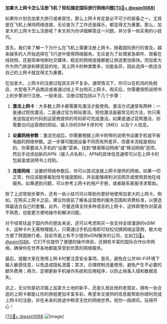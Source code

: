 **加拿大上网卡怎么注册飞机？轻松搞定国际旅行网络问题[[TG💪+ @esim1088](https://t.me/s/esim1088)]**

如果你计划去加拿大旅行或者居住，那么上网卡肯定是必不可少的装备之一。尤其是在飞机上保持网络连接，无论是为了工作还是娱乐，都显得尤为重要。那么，加拿大的上网卡怎么注册呢？本文将为你详细解答这一问题，并分享一些实用的小技巧。

首先，我们来了解一下为什么在飞机上需要注册上网卡。随着国际旅行的普及，越来越多的人开始选择在飞行途中使用网络服务。无论是为了处理紧急邮件、观看在线视频，还是简单地刷社交媒体，稳定的网络连接都能让旅途更加愉快。而加拿大作为热门旅游和移民目的地，其上网卡的种类繁多，功能各异，因此选择一款适合自己的上网卡就显得尤为重要。

在加拿大，上网卡的注册过程其实并不复杂。通常情况下，你可以在机场的免税店、大型电子产品商店或者通过线上平台购买上网卡。购买后，你需要按照说明书上的步骤进行注册。一般来说，注册过程包括以下几个步骤：

1. **激活上网卡**：大多数上网卡都需要先激活才能使用。激活方式通常有两种：一是通过短信激活，二是通过官方网站激活。短信激活是最常见的方法，你只需发送指定的代码到运营商提供的号码即可完成激活。如果是通过官网激活，则需要访问运营商的网站，输入你的SIM卡序列号（IMEI）以及个人信息。

2. **设置网络参数**：激活完成后，你需要根据上网卡附带的说明书设置手机或平板电脑的网络参数。这一步骤可能因设备不同而有所差异，但基本流程是相似的。你需要进入手机的“设置”菜单，找到“蜂窝移动网络”或“移动网络”选项，然后手动添加新的APN（接入点名称）。APN的具体信息通常可以在上网卡的包装盒或说明书上找到。

3. **连接网络**：设置好网络参数后，你可以尝试连接上网卡提供的网络。如果一切正常，你应该能够看到信号强度图标，并且能够顺利浏览网页或使用其他在线服务。如果遇到问题，可以参考上网卡的用户手册，或者联系客服寻求帮助。

除了上述常规步骤外，还有一些小技巧可以帮助你更好地使用加拿大的上网卡。例如，在购买上网卡之前，建议你提前了解各运营商的服务范围和资费标准，以便选择最适合自己的套餐。此外，尽量选择支持多种语言的上网卡，这样即使你对英语不熟悉，也能更方便地操作和解决问题。

对于经常往返于国内外的朋友来说，还可以考虑购买一张支持全球漫游的eSIM卡。这种卡片无需物理插入，只需通过手机应用即可轻松切换网络运营商，极大地方便了跨国旅行者。目前市面上有不少提供eSIM服务的公司，比如[TG💪+ @esim1088](https://t.me/s/esim1088)，它们不仅提供了便捷的操作体验，还拥有丰富的国际合作伙伴网络，确保你在世界各地都能享受到优质的网络服务。

最后，提醒大家在使用上网卡时要注意安全事项。首先，避免在公共Wi-Fi环境下输入敏感信息，以免造成隐私泄露；其次，合理控制流量使用，避免产生不必要的额外费用；再次，定期更新手机操作系统和应用程序，以防止病毒入侵和数据丢失。

总之，无论你是初次踏上加拿大土地的新手，还是久居此地的老朋友，拥有一张合适的上网卡都能让你的旅程更加丰富多彩。希望本文提供的信息能帮助你顺利完成上网卡的注册，并在未来的旅途中畅享无忧的网络世界。祝你一路顺风，玩得开心！

[[TG💪+ @esim1088](https://t.me/s/esim1088) ![Image](https://i.postimg.cc/4NQfJmqS/Snipaste-2025-05-13-00-14-12.png)]
